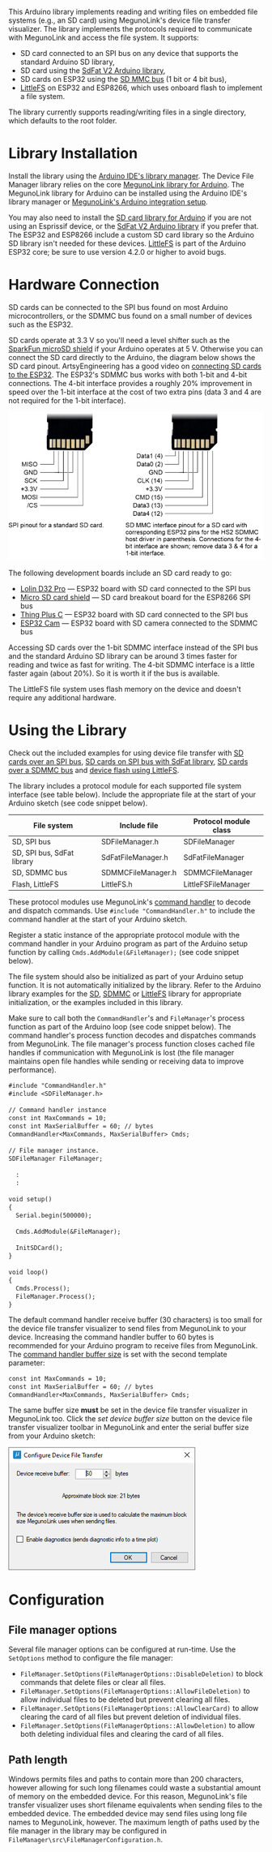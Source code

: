 This Arduino library implements reading and writing files on embedded file systems (e.g., 
an SD card) using MegunoLink's device file transfer visualizer. The library implements 
the protocols required to communicate with MegunoLink and access the file system. It 
supports:
* SD card connected to an SPI bus on any device that supports the standard Arduino SD library,
* SD card using the [SdFat V2 Arduino library](https://github.com/greiman/SdFat),
* SD cards on ESP32 using the [SD MMC bus](https://docs.espressif.com/projects/esp-idf/en/latest/esp32/api-reference/peripherals/sdmmc_host.html) (1 bit or 4 bit bus),
* [LittleFS](https://github.com/espressif/arduino-esp32/tree/master/libraries/LittleFS) on ESP32 and ESP8266, which uses onboard flash to implement a file system. 

The library currently supports reading/writing files in a single directory, which defaults
to the root folder. 

# Library Installation
Install the library using the [Arduino IDE's library manager](https://docs.arduino.cc/software/ide-v1/tutorials/installing-libraries). 
The Device File Manager library relies on the core [MegunoLink library for Arduino](https://www.megunolink.com/documentation/arduino-library/). 
The MegunoLink library for Arduino can be installed using the Arduino IDE's library
manager or [MegunoLink's Arduino integration setup](https://www.megunolink.com/documentation/install/installing-megunolink/). 

You may also need to install the [SD card library for Arduino](https://www.arduino.cc/reference/en/libraries/sd/) if you are not using an Esprissif device, or the  [SdFat V2 Arduino library](https://github.com/greiman/SdFat) if you prefer that. 
The ESP32 and ESP8266 include a custom SD card library so the Arduino SD library isn't needed for these devices. [LittleFS](https://github.com/espressif/arduino-esp32/tree/master/libraries/LittleFS) is part of the Arduino ESP32 core; be sure to use version 4.2.0 or higher to avoid bugs. 

# Hardware Connection
SD cards can be connected to the SPI bus found on most Arduino microcontrollers, or the SDMMC bus found on a small number of devices such as the ESP32. 

SD cards operate at 3.3&nbsp;V so you'll need a level shifter such as the [SparkFun microSD shield](https://www.sparkfun.com/products/12761)  if your Arduino operates at 5&nbsp;V. Otherwise you can connect the SD card directly to the Arduino, the diagram below shows the SD card pinout. ArtsyEngineering has a good video on [connecting SD cards to the ESP32](https://www.youtube.com/watch?v=e1xOgZsnAuw). The ESP32's SDMMC bus works with both 1-bit and 4-bit connections. The 4-bit interface provides a roughly 20% improvement in speed over the 1-bit interface at the cost of two extra pins (data 3 and 4 are not required for the 1-bit interface). 

![SD Card Connections](documentation/images/SDCardConnections.png)

The following development boards include an SD card ready to go:
* [Lolin D32 Pro](https://www.wemos.cc/en/latest/d32/d32_pro.html) &mdash; ESP32 board with SD card connected to the SPI bus
* [Micro SD card shield](https://www.wemos.cc/en/latest/d1_mini_shield/micro_sd.html) &mdash; SD card breakout board for the ESP8266 SPI bus
* [Thing Plus C](https://www.sparkfun.com/products/18018) &mdash; ESP32 board with SD card connected to the SPI bus
* [ESP32 Cam](https://www.arducam.com/esp32-machine-vision-learning-guide/) &mdash; ESP32 board with SD camera connected to the SDMMC bus

Accessing SD cards over the 1-bit SDMMC interface instead of the SPI bus and the standard Arduino SD library can be around 3 times faster for reading and twice as fast for writing. The 4-bit SDMMC interface is a little faster again (about 20%). So it is worth it if the bus is available. 

The LittleFS file system uses flash memory on the device and doesn't require any additional hardware. 

# Using the Library
Check out the included examples for using device file transfer with [SD cards over an SPI bus](examples/SDCard/SDCard.ino), [SD cards on SPI bus with SdFat library](examples/SdFat/SdFat.ino), [SD cards over a SDMMC bus](examples/SDMMCCard/SDMMCCard.ino) and [device flash using LittleFS](examples/LittleFS/LittleFS.ino).

The library includes a protocol module for each supported file system interface (see table below). Include the appropriate file at the start of your Arduino sketch (see code snippet below). 

| File system                | Include file       | Protocol module class|
| -------------------------- | ------------------ | ---------------------|
| SD, SPI bus                | SDFileManager.h    | SDFileManager        |
| SD, SPI bus, SdFat library | SdFatFileManager.h | SdFatFileManager     |
| SD, SDMMC bus              | SDMMCFileManager.h | SDMMCFileManager     |
| Flash, LittleFS            | LittleFS.h         | LittleFSFileManager  |

These protocol modules use MegunoLink's [command handler](https://www.megunolink.com/documentation/arduino-libraries/serial-command-handler/) to decode and dispatch commands. Use `#include "CommandHandler.h"` to include the command handler at the start of your Arduino sketch. 

Register a static instance of the appropriate protocol module with the command handler in your Arduino program as part of the Arduino setup function by calling `Cmds.AddModule(&FileManager);` (see code snippet below). 

The file system should also be initialized as part of your Arduino setup function. It is not automatically initialized by the library. Refer to the Arduino library examples for the [SD](https://www.arduino.cc/reference/en/libraries/sd/), [SDMMC](https://github.com/espressif/arduino-esp32/tree/master/libraries/SD_MMC/examples/SDMMC_Test) or [LittleFS](https://github.com/espressif/arduino-esp32/tree/master/libraries/LittleFS/examples/LITTLEFS_test) library for appropriate initialization, or the examples included in this library. 

Make sure to call both the `CommandHandler`'s and `FileManager`'s process function as part of the Arduino loop (see code snippet below). The command handler's process function decodes and dispatches commands from MegunoLink. The file manager's process function closes cached file handles if communication with MegunoLink is lost (the file manager maintains open file handles while sending or receiving data to improve performance). 

```
#include "CommandHandler.h"
#include <SDFileManager.h>

// Command handler instance
const int MaxCommands = 10;
const int MaxSerialBuffer = 60; // bytes
CommandHandler<MaxCommands, MaxSerialBuffer> Cmds;

// File manager instance.
SDFileManager FileManager;

  :
  :

void setup()
{
  Serial.begin(500000);

  Cmds.AddModule(&FileManager);

  InitSDCard();
}

void loop()
{
  Cmds.Process();
  FileManager.Process();
}
```

The default command handler receive buffer (30 characters) is too small for the device file transfer visualizer to send files from MegunoLink to your device. Increasing the command handler buffer to 60 bytes is recommended for your Arduino program to receive files from MegunoLink. The [command handler buffer size](https://www.megunolink.com/documentation/arduino-libraries/serial-command-handler/#Command_Buffer_Size) is set with the second template parameter: 
```
const int MaxCommands = 10;
const int MaxSerialBuffer = 60; // bytes
CommandHandler<MaxCommands, MaxSerialBuffer> Cmds;
```

The same buffer size **must** be set in the device file transfer visualizer in MegunoLink too. Click the *set device buffer size* button on the device file transfer visualizer toolbar in MegunoLink and enter the serial buffer size from your Arduino sketch:

![Set serial buffer size](documentation/images/ConfigureDeviceFileTransfer.png)

# Configuration

## File manager options

Several file manager options can be configured at run-time. Use the `SetOptions` method to configure the file manager:
* `FileManager.SetOptions(FileManagerOptions::DisableDeletion)` to block commands that delete files or clear all files. 
* `FileManager.SetOptions(FileManagerOptions::AllowFileDeletion)` to allow individual files to be deleted but prevent clearing all files.
* `FileManager.SetOptions(FileManagerOptions::AllowClearCard)` to allow clearing the card of all files but prevent deletion of individual files. 
* `FileManager.SetOptions(FileManagerOptions::AllowDeletion)` to allow both deleting individual files and clearing the card of all files. 

## Path length

Windows permits files and paths to contain more than 200 characters, however allowing for such long filenames could waste a substantial amount of memory on the embedded device. For this reason, MegunoLink's file transfer visualizer uses short filename equivalents when sending files to the embedded device. The embedded device may send files using long file names to MegunoLink, however. The maximum length of paths used by the file manager in the library may be configured in `FileManager\src\FileManagerConfiguration.h`. 
